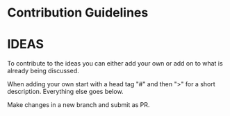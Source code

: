 # Contribution Guidelines

# IDEAS

To contribute to the ideas you can either add your own or add on to what is already being discussed.

When adding your own start with a head tag "#" and then ">" for a short description. Everything else goes below.

Make changes in a new branch and submit as PR.
